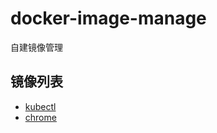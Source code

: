 # docker-image-manage

自建镜像管理

## 镜像列表

* [kubectl](https://github.com/AlfieriChou/docker-image-manage/tree/main/kubectl)
* [chrome](https://github.com/AlfieriChou/docker-image-manage/tree/main/chrome)
